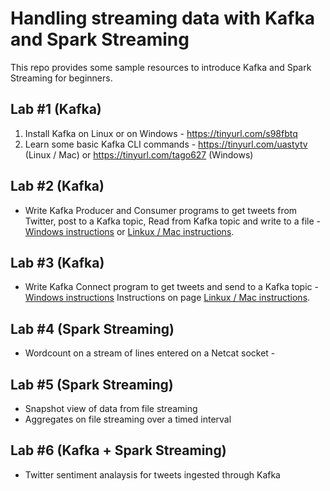 # Handling streaming data with Kafka and Spark Streaming
This repo provides some sample resources to introduce Kafka and Spark Streaming for beginners.

## Lab #1 (Kafka)
1. Install Kafka on Linux or on Windows - https://tinyurl.com/s98fbtq
2. Learn some basic Kafka CLI commands - https://tinyurl.com/uastytv (Linux / Mac) or https://tinyurl.com/tago627 (Windows)

## Lab #2 (Kafka)
* Write Kafka Producer and Consumer programs to get tweets from Twitter, post to a Kafka topic, Read from Kafka topic and write to a file - [Windows instructions](https://github.com/rbotla/data-streaming/tree/master/kafka/producer-consumer/python#instructions-on-windows) or [Linkux / Mac instructions](https://github.com/rbotla/data-streaming/tree/master/kafka/producer-consumer/python#instructions-on-linux---debian-9).

## Lab #3 (Kafka)
* Write Kafka Connect program to get tweets and send to a Kafka topic - [Windows instructions](https://github.com/rbotla/data-streaming/tree/master/kafka/connect#instructions-on-windows) Instructions on page [Linkux / Mac instructions](https://github.com/rbotla/data-streaming/tree/master/kafka/connect#instructions-on-linux---debian-9).

## Lab #4 (Spark Streaming)
* Wordcount on a stream of lines entered on a Netcat socket - 

## Lab #5 (Spark Streaming)
* Snapshot view of data from file streaming
* Aggregates on file streaming over a timed interval

## Lab #6 (Kafka + Spark Streaming)
* Twitter sentiment analaysis for tweets ingested through Kafka
